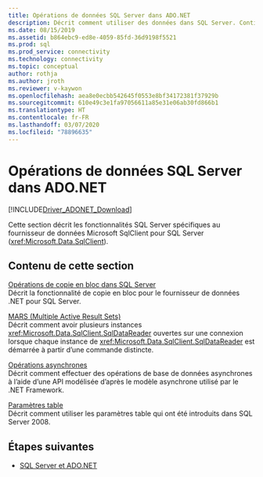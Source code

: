 ```yaml
---
title: Opérations de données SQL Server dans ADO.NET
description: Décrit comment utiliser des données dans SQL Server. Contient des sections sur les opérations de copie en bloc, MARS, les opérations asynchrones et les paramètres table.
ms.date: 08/15/2019
ms.assetid: b864ebc9-ed8e-4059-85fd-36d9198f5521
ms.prod: sql
ms.prod_service: connectivity
ms.technology: connectivity
ms.topic: conceptual
author: rothja
ms.author: jroth
ms.reviewer: v-kaywon
ms.openlocfilehash: aea8e0ecbb542645f0553e8bf34172381f37929b
ms.sourcegitcommit: 610e49c3e1fa97056611a85e31e06ab30fd866b1
ms.translationtype: HT
ms.contentlocale: fr-FR
ms.lasthandoff: 03/07/2020
ms.locfileid: "78896635"
---
```

# <a name="sql-server-data-operations-in-adonet"></a>Opérations de données SQL Server dans ADO.NET

[!INCLUDE[Driver_ADONET_Download](../../../includes/driver_adonet_download.md)]

Cette section décrit les fonctionnalités SQL Server spécifiques au fournisseur de données Microsoft SqlClient pour SQL Server (<xref:Microsoft.Data.SqlClient>).  
  
## <a name="in-this-section"></a>Contenu de cette section  
[Opérations de copie en bloc dans SQL Server](bulk-copy-operations-sql-server.md)  
Décrit la fonctionnalité de copie en bloc pour le fournisseur de données .NET pour SQL Server.  
  
[MARS (Multiple Active Result Sets)](multiple-active-result-sets-mars.md)  
Décrit comment avoir plusieurs instances <xref:Microsoft.Data.SqlClient.SqlDataReader> ouvertes sur une connexion lorsque chaque instance de <xref:Microsoft.Data.SqlClient.SqlDataReader> est démarrée à partir d’une commande distincte.  
  
[Opérations asynchrones](asynchronous-operations.md)  
Décrit comment effectuer des opérations de base de données asynchrones à l’aide d’une API modélisée d’après le modèle asynchrone utilisé par le .NET Framework.  
  
[Paramètres table](table-valued-parameters.md)  
Décrit comment utiliser les paramètres table qui ont été introduits dans SQL Server 2008.  
  
## <a name="next-steps"></a>Étapes suivantes
- [SQL Server et ADO.NET](index.md)
